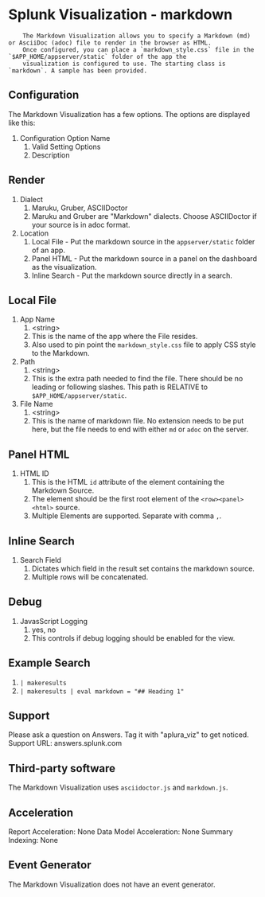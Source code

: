 # **Splunk Visualization - markdown**
        The Markdown Visualization allows you to specify a Markdown (md) or AsciiDoc (adoc) file to render in the browser as HTML.
        Once configured, you can place a `markdown_style.css` file in the `$APP_HOME/appserver/static` folder of the app the 
        visualization is configured to use. The starting class is `markdown`. A sample has been provided. 
        
## Configuration
The Markdown Visualization has a few options. The options are displayed like this:

1. Configuration Option Name
    1. Valid Setting Options
    1. Description
    
## Render
1. Dialect
    1. Maruku, Gruber, ASCIIDoctor
    1. Maruku and Gruber are "Markdown" dialects. Choose ASCIIDoctor if your source is in adoc format.
1. Location
    1. Local File - Put the markdown source in the `appserver/static` folder of an app.
    1. Panel HTML - Put the markdown source in a panel on the dashboard as the visualization.
    1. Inline Search - Put the markdown source directly in a search.
    
## Local File
1. App Name
    1. &lt;string&gt;
    1. This is the name of the app where the File resides.
    1. Also used to pin point the `markdown_style.css` file to apply CSS style to the Markdown.
1. Path
    1. &lt;string&gt;
    1. This is the extra path needed to find the file. There should be no leading or following slashes. This path is RELATIVE to `$APP_HOME/appserver/static`.
1. File Name
    1. &lt;string&gt;
    1. This is the name of markdown file. No extension needs to be put here, but the file needs to end with either `md` or `adoc` on the server.
    
## Panel HTML
1. HTML ID
    1. This is the HTML `id` attribute of the element containing the Markdown Source.
    1. The element should be the first root element of the `<row><panel><html>` source.
    1. Multiple Elements are supported. Separate with comma `,`. 

## Inline Search
1. Search Field
    1. Dictates which field in the result set contains the markdown source.
    1. Multiple rows will be concatenated.

## Debug

1. JavasScript Logging
    1. yes, no
    1. This controls if debug logging should be enabled for the view. 
    
## Example Search

1. `| makeresults`
1. `| makeresults | eval markdown = "## Heading 1"`

## Support

Please ask a question on Answers. Tag it with "aplura_viz" to get noticed.
Support URL: answers.splunk.com

## Third-party software

 The Markdown Visualization uses `asciidoctor.js` and `markdown.js`.

## Acceleration

Report Acceleration: None
Data Model Acceleration: None
Summary Indexing: None

## Event Generator

The Markdown Visualization does not have an event generator.